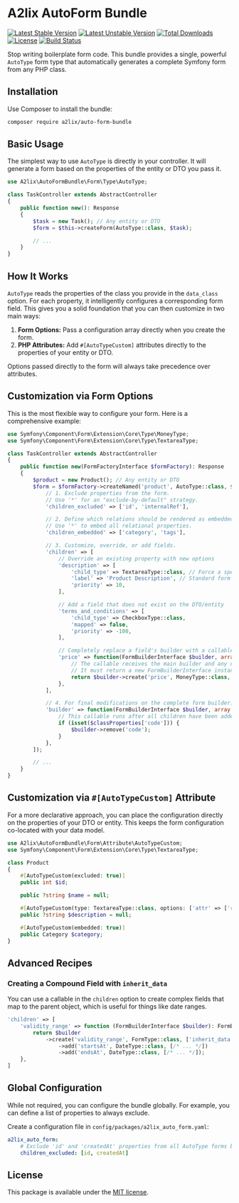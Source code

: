 # A2lix AutoForm Bundle

[![Latest Stable Version](https://poser.pugx.org/a2lix/auto-form-bundle/v/stable)](https://packagist.org/packages/a2lix/auto-form-bundle)
[![Latest Unstable Version](https://poser.pugx.org/a2lix/auto-form-bundle/v/unstable)](https://packagist.org/packages/a2lix/auto-form-bundle)
[![Total Downloads](https://poser.pugx.org/a2lix/auto-form-bundle/downloads)](https://packagist.org/packages/a2lix/auto-form-bundle)
[![License](https://poser.pugx.org/a2lix/auto-form-bundle/license)](https://packagist.org/packages/a2lix/auto-form-bundle)
[![Build Status](https://github.com/a2lix/AutoFormBundle/actions/workflows/ci.yml/badge.svg)](https://github.com/a2lix/AutoFormBundle/actions/workflows/ci.yml)

Stop writing boilerplate form code. This bundle provides a single, powerful `AutoType` form type that automatically generates a complete Symfony form from any PHP class.

## Installation

Use Composer to install the bundle:

```bash
composer require a2lix/auto-form-bundle
```

## Basic Usage

The simplest way to use `AutoType` is directly in your controller. It will generate a form based on the properties of the entity or DTO you pass it.

```php
use A2lix\AutoFormBundle\Form\Type\AutoType;

class TaskController extends AbstractController
{
    public function new(): Response
    {
        $task = new Task(); // Any entity or DTO
        $form = $this->createForm(AutoType::class, $task);

        // ...
    }
}
```

## How It Works

`AutoType` reads the properties of the class you provide in the `data_class` option. For each property, it intelligently configures a corresponding form field. This gives you a solid foundation that you can then customize in two main ways:

1.  **Form Options:** Pass a configuration array directly when you create the form.
2.  **PHP Attributes:** Add `#[AutoTypeCustom]` attributes directly to the properties of your entity or DTO.

Options passed directly to the form will always take precedence over attributes.

## Customization via Form Options

This is the most flexible way to configure your form. Here is a comprehensive example:

```php
use Symfony\Component\Form\Extension\Core\Type\MoneyType;
use Symfony\Component\Form\Extension\Core\Type\TextareaType;

class TaskController extends AbstractController
{
    public function new(FormFactoryInterface $formFactory): Response
    {
        $product = new Product(); // Any entity or DTO
        $form = $formFactory->createNamed('product', AutoType::class, $product, [
            // 1. Exclude properties from the form.
            // Use '*' for an "exclude-by-default" strategy.
            'children_excluded' => ['id', 'internalRef'],

            // 2. Define which relations should be rendered as embedded forms.
            // Use '*' to embed all relational properties.
            'children_embedded' => ['category', 'tags'],

            // 3. Customize, override, or add fields.
            'children' => [
                // Override an existing property with new options
                'description' => [
                    'child_type' => TextareaType::class, // Force a specific form type
                    'label' => 'Product Description', // Standard form options
                    'priority' => 10, 
                ],

                // Add a field that does not exist on the DTO/entity
                'terms_and_conditions' => [
                    'child_type' => CheckboxType::class,
                    'mapped' => false,
                    'priority' => -100,
                ],

                // Completely replace a field's builder with a callable
                'price' => function(FormBuilderInterface $builder, array $propAttributeOptions): FormBuilderInterface {
                    // The callable receives the main builder and any options from a potential attribute.
                    // It must return a new FormBuilderInterface instance.
                    return $builder->create('price', MoneyType::class, ['currency' => 'EUR']);
                },
            ],

            // 4. For final modifications on the complete form builder.
            'builder' => function(FormBuilderInterface $builder, array $classProperties): void {
                // This callable runs after all children have been added.
                if (isset($classProperties['code'])) {
                    $builder->remove('code');
                }
            },
        ]);

        // ...
    }
}

```

## Customization via `#[AutoTypeCustom]` Attribute

For a more declarative approach, you can place the configuration directly on the properties of your DTO or entity. This keeps the form configuration co-located with your data model.

```php
use A2lix\AutoFormBundle\Form\Attribute\AutoTypeCustom;
use Symfony\Component\Form\Extension\Core\Type\TextareaType;

class Product
{
    #[AutoTypeCustom(excluded: true)]
    public int $id;

    public ?string $name = null;

    #[AutoTypeCustom(type: TextareaType::class, options: ['attr' => ['rows' => 5]])]
    public ?string $description = null;

    #[AutoTypeCustom(embedded: true)]
    public Category $category;
}
```

## Advanced Recipes

### Creating a Compound Field with `inherit_data`

You can use a callable in the `children` option to create complex fields that map to the parent object, which is useful for things like date ranges.

```php
'children' => [
    'validity_range' => function (FormBuilderInterface $builder): FormBuilderInterface {
        return $builder
            ->create('validity_range', FormType::class, ['inherit_data' => true])
                ->add('startsAt', DateType::class, [/* ... */])
                ->add('endsAt', DateType::class, [/* ... */]);
    },
]
```

## Global Configuration

While not required, you can configure the bundle globally. For example, you can define a list of properties to always exclude.

Create a configuration file in `config/packages/a2lix_auto_form.yaml`:

```yaml
a2lix_auto_form:
    # Exclude 'id' and 'createdAt' properties from all AutoType forms by default
    children_excluded: [id, createdAt]
```

## License

This package is available under the [MIT license](LICENSE).